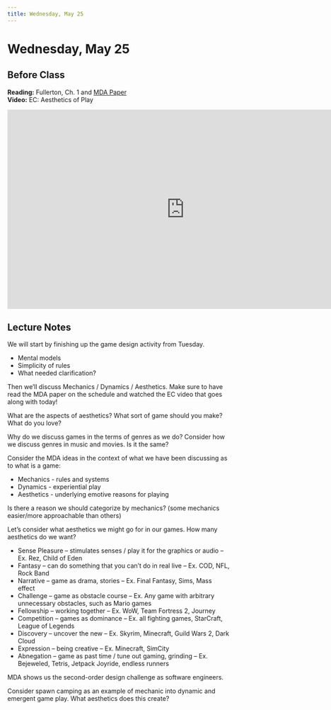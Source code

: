 ```yaml
---
title: Wednesday, May 25
---
```


# Wednesday, May 25

## Before Class

__Reading:__ Fullerton, Ch. 1 and [MDA Paper](http://www.cs.northwestern.edu/~hunicke/MDA.pdf)    
__Video:__ EC: Aesthetics of Play

<iframe width="800" height="450" src="https://www.youtube.com/embed/uepAJ-rqJKA" title="YouTube video player" frameborder="0" allow="accelerometer; autoplay; clipboard-write; encrypted-media; gyroscope; picture-in-picture" allowfullscreen></iframe>

## Lecture Notes

We will start by finishing up the game design activity from Tuesday.

* Mental models
* Simplicity of rules
* What needed clarification?

Then we’ll discuss Mechanics / Dynamics / Aesthetics. Make sure to have read the MDA paper on the schedule and watched the EC video that goes along with today!

What are the aspects of aesthetics? What sort of game should you make? What do you love?

Why do we discuss games in the terms of genres as we do? Consider how we discuss genres in music and movies. Is it the same?

Consider the MDA ideas in the context of what we have been discussing as to what is a game:

* Mechanics - rules and systems
* Dynamics - experiential play
* Aesthetics - underlying emotive reasons for playing

Is there a reason we should categorize by mechanics? (some mechanics easier/more approachable than others)

Let’s consider what aesthetics we might go for in our games. How many aesthetics do we want?

* Sense Pleasure – stimulates senses / play it for the graphics or audio – Ex. Rez, Child of Eden
* Fantasy – can do something that you can’t do in real live – Ex. COD, NFL, Rock Band
* Narrative – game as drama, stories – Ex. Final Fantasy, Sims, Mass effect
* Challenge – game as obstacle course – Ex. Any game with arbitrary unnecessary obstacles, such as Mario games
* Fellowship – working together – Ex. WoW, Team Fortress 2, Journey
* Competition – games as dominance – Ex. all fighting games, StarCraft, League of Legends
* Discovery – uncover the new – Ex. Skyrim, Minecraft, Guild Wars 2, Dark Cloud
* Expression – being creative – Ex. Minecraft, SimCity
* Abnegation – game as past time / tune out gaming, grinding – Ex. Bejeweled, Tetris, Jetpack Joyride, endless runners

MDA shows us the second-order design challenge as software engineers.

Consider spawn camping as an example of mechanic into dynamic and emergent game play. What aesthetics does this create?
